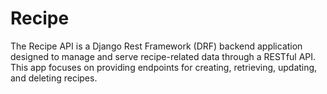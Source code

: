 # Recipe

The Recipe API is a Django Rest Framework (DRF) backend application designed to manage and serve recipe-related data through a RESTful API. This app focuses on providing endpoints for creating, retrieving, updating, and deleting recipes.
